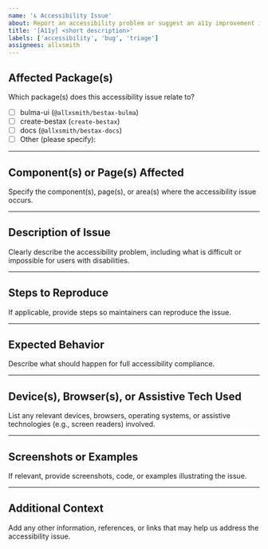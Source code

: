 ```yaml
---
name: '♿ Accessibility Issue'
about: Report an accessibility problem or suggest an a11y improvement in the bestax project.
title: '[A11y] <short description>'
labels: ['accessibility', 'bug', 'triage']
assignees: allxsmith
---
```


## Affected Package(s)

Which package(s) does this accessibility issue relate to?

- [ ] bulma-ui (`@allxsmith/bestax-bulma`)
- [ ] create-bestax (`create-bestax`)
- [ ] docs (`@allxsmith/bestax-docs`)
- [ ] Other (please specify):

---

## Component(s) or Page(s) Affected

Specify the component(s), page(s), or area(s) where the accessibility issue occurs.

---

## Description of Issue

Clearly describe the accessibility problem, including what is difficult or impossible for users with disabilities.

---

## Steps to Reproduce

If applicable, provide steps so maintainers can reproduce the issue.

---

## Expected Behavior

Describe what should happen for full accessibility compliance.

---

## Device(s), Browser(s), or Assistive Tech Used

List any relevant devices, browsers, operating systems, or assistive technologies (e.g., screen readers) involved.

---

## Screenshots or Examples

If relevant, provide screenshots, code, or examples illustrating the issue.

---

## Additional Context

Add any other information, references, or links that may help us address the accessibility issue.
